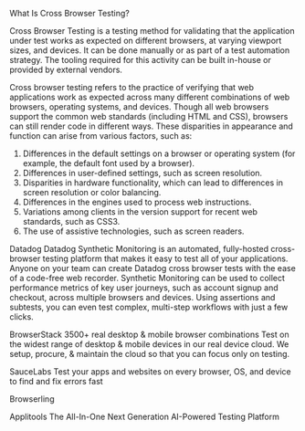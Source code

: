 What Is Cross Browser Testing?

Cross Browser Testing is a testing method for validating that the application under test works as expected on different browsers, at varying viewport sizes, and devices. It can be done manually or as part of a test automation strategy. The tooling required for this activity can be built in-house or provided by external vendors.

Cross browser testing refers to the practice of verifying that web applications work as expected across many different combinations of web browsers, operating systems, and devices. Though all web browsers support the common web standards (including HTML and CSS), browsers can still render code in different ways. These disparities in appearance and function can arise from various factors, such as:

1. Differences in the default settings on a browser or operating system (for example, the default font used by a browser).
2. Differences in user-defined settings, such as screen resolution.
3. Disparities in hardware functionality, which can lead to differences in screen resolution or color balancing.
4. Differences in the engines used to process web instructions.
5. Variations among clients in the version support for recent web standards, such as CSS3.
6. The use of assistive technologies, such as screen readers.



Datadog
Datadog Synthetic Monitoring is an automated, fully-hosted cross-browser testing platform that makes it easy to test all of your applications. Anyone on your team can create Datadog cross browser tests with the ease of a code-free web recorder. Synthetic Monitoring can be used to collect performance metrics of key user journeys, such as account signup and checkout, across multiple browsers and devices. Using assertions and subtests, you can even test complex, multi-step workflows with just a few clicks.

BrowserStack
3500+ real desktop & mobile browser combinations
Test on the widest range of desktop & mobile devices in our real device cloud. We setup, procure, & maintain the cloud so that you can focus only on testing.

SauceLabs
Test your apps and websites on every browser, OS, and device to find and fix errors fast

Browserling

Applitools
The All-In-One Next Generation AI-Powered Testing Platform
